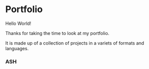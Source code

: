 # Portfolio

Hello World!

Thanks for taking the time to look at my portfolio. 

It is made up of a collection of projects in a variets of formats and languages. 

### ASH
